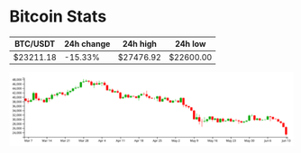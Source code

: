 # Bitcoin Stats

BTC/USDT|24h change|24h high|24h low|
|---|---|---|---|
|$23211.18|-15.33%|$27476.92|$22600.00|

<img src="./chart.svg">
